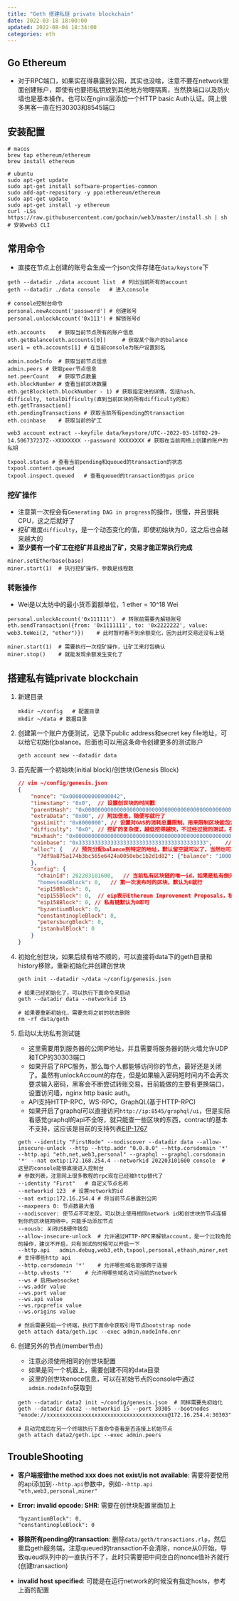 ```yaml
---
title: "Geth 搭建私链 private blockchain"
date: 2022-03-18 18:00:00
updated: 2022-08-04 18:34:00
categories: eth
---
```


## Go Ethereum

- 对于RPC端口，如果实在得暴露到公网，其实也没啥，注意不要在network里面创建账户，即使有也要把私钥放到其他地方物理隔离，当然换端口以及防火墙也是基本操作。也可以在nginx层添加一个HTTP basic Auth认证。网上很多黑客一直在扫30303和8545端口

## 安装配置

```shell
# macos
brew tap ethereum/ethereum
brew install ethereum

# ubuntu
sudo apt-get update
sudo apt-get install software-properties-common
sudo add-apt-repository -y ppa:ethereum/ethereum
sudo apt-get update
sudo apt-get install -y ethereum
curl -LSs https://raw.githubusercontent.com/gochain/web3/master/install.sh | sh	# 安装web3 CLI
```

## 常用命令

- 直接在节点上创建的账号会生成一个json文件存储在`data/keystore`下

```shell
geth --datadir ./data account list	# 列出当前所有的account
geth --datadir ./data console	# 进入console

# console控制台命令
personal.newAccount('password')	# 创建账号
personal.unlockAccount('0x111')	# 解锁账号d

eth.accounts	# 获取当前节点所有的账户信息
eth.getBalance(eth.accounts[0])		# 获取某个账户的balance
user1 = eth.accounts[1]	# 在当前console为账户设置别名

admin.nodeInfo	# 获取当前节点信息
admin.peers	# 获取peer节点信息
net.peerCount	# 获取节点数量
eth.blockNumber	# 查看当前区块数量
eth.getBlock(eth.blockNumber - 1) # 获取指定块的详情，包括hash、difficulty, totalDifficulty(直到当前区块的所有difficulty的和)
eth.getTransaction()
eth.pendingTransactions	# 获取当前所有pending的transaction
eth.coinbase	# 获取当前的矿工

web3 account extract --keyfile data/keystore/UTC--2022-03-16T02-29-14.506737237Z--XXXXXXXX --password XXXXXXXX # 获取在当前网络上创建的账户的私钥

txpool.status # 查看当前pending和queued的transaction的状态
txpool.content.queued
txpool.inspect.queued	# 查看queued的transaction的gas price
```

<!--more-->

### 挖矿操作

- 注意第一次挖会有`Generating DAG in progress`的操作，很慢，并且很耗CPU，这之后就好了
- 挖矿难度`difficulty`，是一个动态变化的值，即使初始块为0，这之后也会越来越大的
- **至少要有一个矿工在挖矿并且挖出了矿，交易才能正常执行完成**

```shell
miner.setEtherbase(base)
miner.start(1)	# 执行挖矿操作，参数是线程数
```

### 转账操作

- Wei是以太坊中的最小货币面额单位，1 ether = 10^18 Wei

```shell
personal.unlockAccount('0x111111')	# 转账前需要先解锁账号
eth.sendTransaction({from: '0x1111111', to: '0x2222222', value: web3.toWei(2, "ether")})	# 此时暂时看不到余额变化，因为此时交易还没有上链

miner.start(1)	# 需要执行一次挖矿操作，让矿工来打包确认
miner.stop()	# 就能发现余额发生变化了
```

## 搭建私有链private blockchain

1. 新建目录

   ```shell
   mkdir ~/config	# 配置目录
   mkdir ~/data	# 数据目录
   ```

2. 创建第一个账户方便测试，记录下public address和secret key file地址，可以给它初始化balance。后面也可以用这条命令创建更多的测试账户

   ```shell
   geth account new --datadir data
   ```

3. 首先配置一个初始块(initial block)/创世块(Genesis Block)

   ```json
   // vim ~/config/genesis.json
   {
       "nonce": "0x0000000000000042",
       "timestamp": "0x0",	// 设置创世块的时间戳
       "parentHash": "0x0000000000000000000000000000000000000000000000000000000000000000",	// 上一个区块的hash，创世块的话就为0
       "extraData": "0x00",	// 附加信息，随便写就行了
       "gasLimit": "0x8000000",	// 设置对GAS的消耗总量限制，用来限制区块能包含的交易信息总和，执行智能合约的最大值
       "difficulty": "0x0",	// 挖矿的复杂度，越低挖得越快，不过经过我的测试，在aws的
       "mixhash": "0x0000000000000000000000000000000000000000000000000000000000000000",
       "coinbase": "0x3333333333333333333333333333333333333333",	// 矿工的账号，随便填
       "alloc": {	// 预先分配balance到特定的地址，默认留空就可以了，当然也可以给某个address直接制定
         "7df9a875a174b3bc565e6424a0050ebc1b2d1d82": {"balance": "10000"}
       },
       "config": {
         "chainId": 202203101600,	// 当前私有区块链的唯一id，如果是私有倒无所谓，如果要上公链必须唯一，可以去https://chainlist.org 确认
         "homesteadBlock": 0,	// 第一次发布时的区块，默认为0就行
         "eip150Block": 0,
         "eip155Block": 0,	// eip表示Ethereum Improvement Proposals，私有链的话默认为0即可
         "eip158Block": 0, // 私有链默认为0即可
         "byzantiumBlock": 0,
         "constantinopleBlock": 0,
         "petersburgBlock": 0,
         "istanbulBlock": 0
       }
   }
   ```

4. 初始化创世块，如果后续有啥不顺的，可以直接将data下的geth目录和history移除，重新初始化并创建创世块

   ```shell
   geth init --datadir ~/data ~/config/genesis.json
   
   # 如果已经初始化了，可以执行下面命令来启动
   geth --datadir data --networkid 15
   
   # 如果要重新初始化，需要先将之前的状态删除
   rm -rf data/geth
   ```
   
5. 启动以太坊私有测试链

   - 这里需要用到服务器的公网IP地址，并且需要将服务器的防火墙允许UDP和TCP的30303端口
   - 如果开启了RPC服务，那么每个人都能够访问你的节点，最好还是关闭了。虽然有unlockAccount的存在，但是如果输入密码短时间内不会再次要求输入密码，黑客会不断尝试转账交易。目前能做的主要有更换端口，设置访问墙，nginx http basic auth。
   -  API支持HTTP-RPC，WS-RPC，GraphQL(基于HTTP-RPC)
   - 如果开启了graphql可以直接访问`http://ip:8545/graphql/ui`，但是实际看感觉graphql的api不全呀，就只能查一些区块的东西，contract的基本不支持，这应该是目前的支持列表[EIP-1767](https://eips.ethereum.org/EIPS/eip-1767)

   ```shell
   geth --identity "FirstNode" --nodiscover --datadir data --allow-insecure-unlock --http --http.addr "0.0.0.0" --http.corsdomain '*' --http.api "eth,net,web3,personal" --graphql --graphql.corsdomain '*' --nat extip:172.168.254.4 --networkid 202203101600 console	# 这里的console能够直接进入控制台
   # 参数列表，注意网上很多教程的rpc现在已经被http替代了
   --identity "First"	# 自定义节点名称
   --networkid 123	# 设置network的id
   --nat extip:172.16.254.4	# 将当前节点暴露到公网
   --maxpeers 0: 节点数最大值
   --nodiscover: 使节点不可发现，可以防止使用相同network id和创世块的节点连接到你的区块链网络中，只能手动添加节点
   --nousb: 关闭USB硬件钱包
   --allow-insecure-unlock	# 允许通过HTTP-RPC来解锁account，是一个比较危险的操作，建议不开启，只有测试的时候可以开启一下
   --http.api	admin.debug,web3,eth,txpool,personal,ethash,miner,net	# 支持哪些http api
   --http.corsdomain '*'	# 允许哪些域名能够跨于连接
   --http.vhosts '*'	# 允许用哪些域名访问当前的network
   --ws	# 启用websocket
   --ws.addr value
   --ws.port value
   --ws.api value
   --ws.rpcprefix value
   --ws.origins value
   
   # 然后需要另启一个终端，执行下面命令获取引导节点bootstrap node
   geth attach data/geth.ipc --exec admin.nodeInfo.enr
   ```

6. 创建另外的节点(member节点)

   - 注意必须使用相同的创世块配置
   - 如果是同一个机器上，需要创建不同的data目录
   - 这里的创世块enoce信息，可以在初始节点的console中通过`admin.nodeInfo`获取到

   ```shell
   geth --datadir data2 init ~/config/genesis.json	# 同样需要先初始化
   geth --datadir data2 --networkid 15 --port 30305 --bootnodes "enode://xxxxxxxxxxxxxxxxxxxxxxxxxxxxxxxxxxxxxx@172.16.254.4:30303"
   
   # 启动完成后在另一个终端执行下面命令查看是否连接上初始节点
   geth attach data2/geth.ipc --exec admin.peers
   ```


## TroubleShooting

- **客户端报错the method xxx does not exist/is not available**: 需要将要使用的api添加到`--http.api`参数中，例如`--http.api "eth,web3,personal,miner"`

- **Error: invalid opcode: SHR**: 需要在创世块配置里面加上

  ```
  "byzantiumBlock": 0,
  "constantinopleBlock": 0
  ```

- **移除所有pending的transaction**: 删除`data/geth/transactions.rlp`，然后重启geth服务端，注意queued的transaction不会清除，nonce从0开始，导致queud队列中的一直执行不了，此时只需要把中间空白的nonce值补齐就行(创建transaction)

- **invalid host specified**: 可能是在运行network的时候没有指定hosts，参考上面的配置